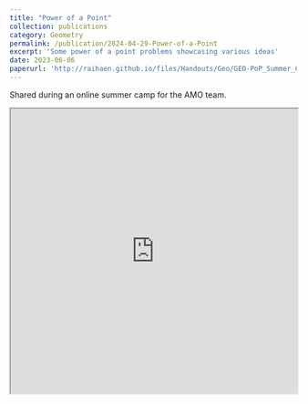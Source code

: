 ```yaml
---
title: "Power of a Point"
collection: publications
category: Geometry
permalink: /publication/2024-04-29-Power-of-a-Point
excerpt: 'Some power of a point problems showcasing various ideas'
date: 2023-06-06
paperurl: 'http://raihaen.github.io/files/Handouts/Geo/GEO-PoP_Summer_Camp-082023.pdf'
---
```


Shared during an online summer camp for the AMO team.

<iframe src="http://raihaen.github.io/files/Handouts/Geo/GEO-PoP_Summer_Camp-082023.pdf" width="100%" height="500px">
</iframe>

